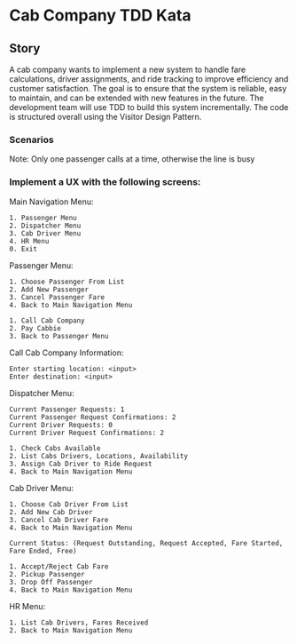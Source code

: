 # Cab Company TDD Kata
## Story
A cab company wants to implement a new system to handle fare calculations, driver assignments, and ride tracking to 
improve efficiency and customer satisfaction. The goal is to ensure that the system is reliable, easy to maintain, and 
can be extended with new features in the future. The development team will use TDD to build this system incrementally.
The code is structured overall using the Visitor Design Pattern.

### Scenarios

Note: Only one passenger calls at a time, otherwise the line is busy

### Implement a UX with the following screens:
Main Navigation Menu:
```shell
1. Passenger Menu
2. Dispatcher Menu
3. Cab Driver Menu
4. HR Menu
0. Exit 
```

Passenger Menu:
```shell
1. Choose Passenger From List
2. Add New Passenger
3. Cancel Passenger Fare
4. Back to Main Navigation Menu
```

```shell
1. Call Cab Company
2. Pay Cabbie
3. Back to Passenger Menu
```
Call Cab Company Information:
```
Enter starting location: <input>
Enter destination: <input>
```

Dispatcher Menu:
```
Current Passenger Requests: 1
Current Passenger Request Confirmations: 2
Current Driver Requests: 0
Current Driver Request Confirmations: 2
```
```shell
1. Check Cabs Available
2. List Cabs Drivers, Locations, Availability
3. Assign Cab Driver to Ride Request
4. Back to Main Navigation Menu
```

Cab Driver Menu:
```shell
1. Choose Cab Driver From List
2. Add New Cab Driver
3. Cancel Cab Driver Fare
4. Back to Main Navigation Menu
```

```
Current Status: (Request Outstanding, Request Accepted, Fare Started, Fare Ended, Free)
```
```shell
1. Accept/Reject Cab Fare
2. Pickup Passenger
3. Drop Off Passenger
4. Back to Main Navigation Menu
```

HR Menu:
```shell
1. List Cab Drivers, Fares Received
2. Back to Main Navigation Menu 
```

